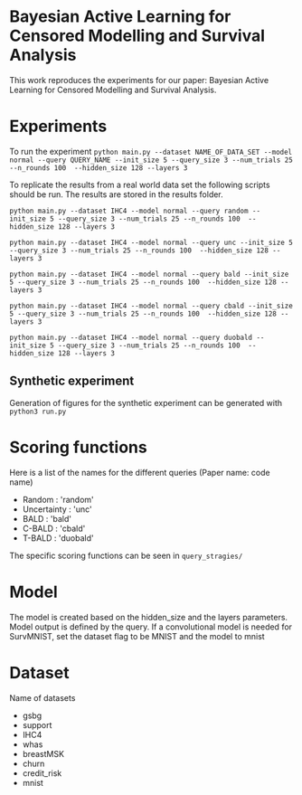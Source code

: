 # Bayesian Active Learning for Censored Modelling and Survival Analysis

This work reproduces the experiments for our paper: Bayesian Active Learning for Censored Modelling and Survival Analysis.

# Experiments
To run the experiment `python main.py --dataset NAME_OF_DATA_SET --model normal --query QUERY_NAME --init_size 5 --query_size 3 --num_trials 25 --n_rounds 100  --hidden_size 128 --layers 3`

To replicate the results from a real world data set the following scripts should be run. The results are stored in the results folder.

`python main.py --dataset IHC4 --model normal --query random --init_size 5 --query_size 3 --num_trials 25 --n_rounds 100  --hidden_size 128 --layers 3`

`python main.py --dataset IHC4 --model normal --query unc --init_size 5 --query_size 3 --num_trials 25 --n_rounds 100  --hidden_size 128 --layers 3`

`python main.py --dataset IHC4 --model normal --query bald --init_size 5 --query_size 3 --num_trials 25 --n_rounds 100  --hidden_size 128 --layers 3`

`python main.py --dataset IHC4 --model normal --query cbald --init_size 5 --query_size 3 --num_trials 25 --n_rounds 100  --hidden_size 128 --layers 3`

`python main.py --dataset IHC4 --model normal --query duobald --init_size 5 --query_size 3 --num_trials 25 --n_rounds 100  --hidden_size 128 --layers 3`

## Synthetic experiment
Generation of figures for the synthetic experiment can be generated with `python3 run.py`

# Scoring functions
Here is a list of the names for the different queries (Paper name: code name)
- Random : 'random'
- Uncertainty : 'unc'
- BALD : 'bald'
- C-BALD : 'cbald'
- T-BALD : 'duobald'

The specific scoring functions can be seen in `query_stragies/`

# Model
The model is created based on the hidden_size and the layers parameters. 
Model output is defined by the query.
If a convolutional model is needed for SurvMNIST, set the dataset flag to be MNIST and the model to mnist

# Dataset
Name of datasets
- gsbg
- support
- IHC4
- whas
- breastMSK
- churn
- credit_risk
- mnist 
